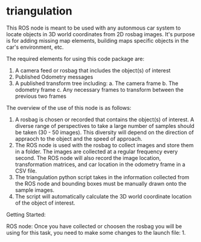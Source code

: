 # triangulation

This ROS node is meant to be used with any autonmous car system to locate objects in 3D world coordinates from 2D rosbag images. It's purpose is for adding missing map elements, building maps specific objects in the car's environment, etc. 

The required elements for using this code package are:
1. A camera feed or rosbag that includes the object(s) of interest
2. Published Odometry messages
3. A published transform tree including:
	a. The camera frame 
	b. The odometry frame
	c. Any necessary frames to transform between the previous two frames

The overview of the use of this node is as follows:
1. A rosbag is chosen or recorded that contains the object(s) of interest. A diverse range of perspectives to take a large number of samples should be taken (30 - 50 images). This diversity will depend on the direction of appraoch to the object and the speed of approach. 
2. The ROS node is used with the rosbag to collect images and store them in a folder. The images are collected at a regular frequency every second. The ROS node will also record the image location, transformation matrices, and car location in the odometry frame in a CSV file. 
3. The triangulation python script takes in the information collected from the ROS node and bounding boxes must be manually drawn onto the sample images. 
4. The script will automatically calculate the 3D world coordinate location of the object of interest. 

Getting Started:

ROS node:
Once you have collected or choosen the rosbag you will be using for this task, you need to make some changes to the launch file:
1. 

  
